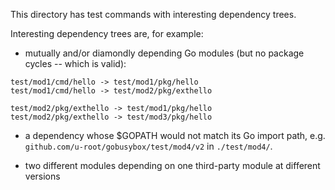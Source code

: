 This directory has test commands with interesting dependency trees.

Interesting dependency trees are, for example:

-   mutually and/or diamondly depending Go modules (but no package cycles --
    which is valid):

```
test/mod1/cmd/hello -> test/mod1/pkg/hello
test/mod1/cmd/hello -> test/mod2/pkg/exthello

test/mod2/pkg/exthello -> test/mod1/pkg/hello
test/mod2/pkg/exthello -> test/mod3/pkg/hello
```

-   a dependency whose $GOPATH would not match its Go import path, e.g.
    `github.com/u-root/gobusybox/test/mod4/v2` in `./test/mod4/`.

-   two different modules depending on one third-party module at different
    versions
